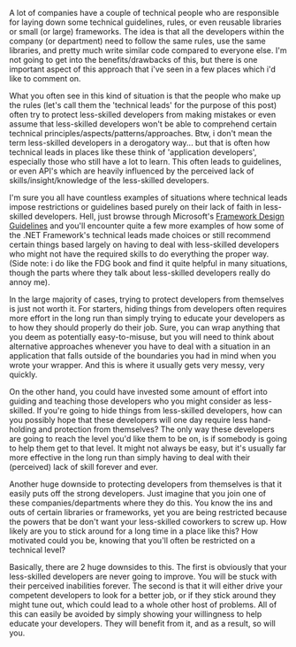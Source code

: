A lot of companies have a couple of technical people who are responsible for laying down some technical guidelines, rules, or even reusable libraries or small (or large) frameworks.  The idea is that all the developers within the company (or department) need to follow the same rules, use the same libraries, and pretty much write similar code compared to everyone else.  I'm not going to get into the benefits/drawbacks of this, but there is one important aspect of this approach that i've seen in a few places which i'd like to comment on.

What you often see in this kind of situation is that the people who make up the rules (let's call them the 'technical leads' for the purpose of this post) often try to protect less-skilled developers from making mistakes or even assume that less-skilled developers won't be able to comprehend certain technical principles/aspects/patterns/approaches.  Btw, i don't mean the term less-skilled developers in a derogatory way... but that is often how technical leads in places like these think of 'application developers', especially those who still have a lot to learn.  This often leads to guidelines, or even API's which are heavily influenced by the perceived lack of skills/insight/knowledge of the less-skilled developers.

I'm sure you all have countless examples of situations where technical leads impose restrictions or guidelines based purely on their lack of faith in less-skilled developers.  Hell, just browse through Microsoft's <a href="http://www.amazon.com/Framework-Design-Guidelines-Conventions-Development/dp/0321545613/ref=pd_bbs_sr_1?ie=UTF8&s=books&qid=1239657366&sr=8-1">Framework Design Guidelines</a> and you'll encounter quite a few more examples of how some of the .NET Framework's technical leads made choices or still recommend certain things based largely on having to deal with less-skilled developers who might not have the required skills to do everything the proper way.  (Side note: i do like the FDG book and find it quite helpful in many situations, though the parts where they talk about less-skilled developers really do annoy me).

In the large majority of cases, trying to protect developers from themselves is just not worth it.  For starters, hiding things from developers often requires more effort in the long run than simply trying to educate your developers as to how they should properly do their job.  Sure, you can wrap anything that you deem as potentially easy-to-misuse, but you will need to think about alternative approaches whenever you have to deal with a situation in an application that falls outside of the boundaries you had in mind when you wrote your wrapper.  And this is where it usually gets very messy, very quickly.

On the other hand, you could have invested some amount of effort into guiding and teaching those developers who you might consider as less-skilled.  If you're going to hide things from less-skilled developers, how can you possibly hope that these developers will one day require less hand-holding and protection from themselves?  The only way these developers are going to reach the level you'd like them to be on, is if somebody is going to help them get to that level.  It might not always be easy, but it's usually far more effective in the long run than simply having to deal with their (perceived) lack of skill forever and ever.

Another huge downside to protecting developers from themselves is that it easily puts off the strong developers.  Just imagine that you join one of these companies/departments where they do this.  You know the ins and outs of certain libraries or frameworks, yet you are being restricted because the powers that be don't want your less-skilled coworkers to screw up.  How likely are you to stick around for a long time in a place like this?  How motivated could you be, knowing that you'll often be restricted on a technical level?

Basically, there are 2 huge downsides to this.  The first is obviously that your less-skilled developers are never going to improve.  You will be stuck with their perceived inabilities forever.  The second is that it will either drive your competent developers to look for a better job, or if they stick around they might tune out, which could lead to a whole other host of problems.  All of this can easily be avoided by simply showing your willingness to help educate your developers.  They will benefit from it, and as a result, so will you.